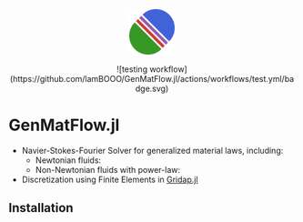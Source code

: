 <p align="center">
  <img width="80" height="80" src="media/logo_large.png" alt="Resume application project app icon">
<p>

<div align="center">
![testing workflow](https://github.com/lamBOOO/GenMatFlow.jl/actions/workflows/test.yml/badge.svg)
</div>

# GenMatFlow.jl

- Navier-Stokes-Fourier Solver for generalized material laws, including:
  - Newtonian fluids:
  - Non-Newtonian fluids with power-law:
- Discretization using Finite Elements in [Gridap.jl](https://github.com/gridap/Gridap.jl)

## Installation
